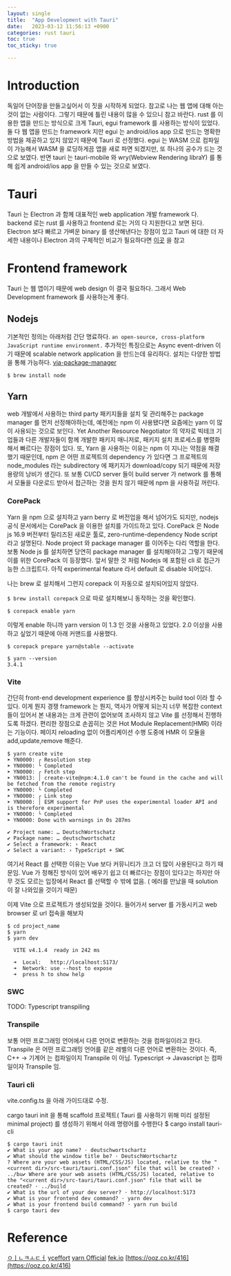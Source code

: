 ```yaml
---
layout: single
title:  "App Development with Tauri"
date:   2023-03-12 11:56:13 +0900
categories: rust tauri
toc: true
toc_sticky: true

---
```


# Introduction

독일어 단어장을 만들고싶어서 이 짓을 시작하게 되었다. 참고로 나는 웹 앱에 대해 아는 것이 없는 사람이다.
그렇기 때문에 틀린 내용이 많을 수 있으니 참고 바란다.
rust 를 이용한 앱을 만드는 방식으로 크게 Tauri, egui framework 를 사용하는 방식이 있었다. 둘 다 웹 앱을 만드는 framework 지만
egui 는 android/ios app 으로 만드는 명확한 방법을 제공하고 있지 않았기 때문에 Tauri 로 선정했다.
egui 는 WASM 으로 컴파일이 가능해서 WASM 을 로딩하게끔 앱을 새로 파면 되겠지만, 또 하나의 공수가 드는 것으로 보였다.
반면 tauri 는 tauri-mobile 와 wry(Webview Rendering libraY) 를 통해 쉽게 android/ios app 을 만들 수 있는 것으로 보였다.



# Tauri

Tauri 는 Electron 과 함께 대표적인 web application 개발 framework 다. backend 로는 rust 를 사용하고
frontend 로는 거의 다 지원한다고 보면 된다. Electron 보다 빠르고 가벼운 binary 를 생산해낸다는 장점이 있고
Tauri 에 대한 더 자세한 내용이나 Electron 과의 구체적인 비교가 필요하다면 [이곳](https://www.incodom.kr/Tauri) 을 참고

# Frontend framework

Tauri 는 웹 앱이기 때문에 web design 이 결국 필요하다. 그래서 Web Development framework 를 사용하는게 좋다.

## Nodejs

기본적인 정의는 아래처럼 간단 명료하다.
`an open-source, cross-platform JavaScript runtime environment.`
추가적인 특징으로는 Async event-driven 이기 때문에 scalable network application 을 만드는데 유리하다.
설치는 다양한 방법을 통해 가능하다.
[via-package-manager](https://nodejs.org/en/download/package-manager/)

`$ brew install node`


## Yarn

web 개발에서 사용하는 third party 패키지들을 설치 및 관리해주는 package manager 를 먼저 선정해야하는데, 예전에는 npm 이 사용됐다면
요즘에는 yarn 이 많이 사용되는 것으로 보인다. Yet Another Resource Negotiator 의 약자로 빅테크 기업들과 다른 개발자들이
함께 개발한 패키지 매니저로,  패키지 설치 프로세스를 병렬화해서 빠르다는 장점이 있다.
또, Yarn 을 사용하는 이유는 npm 이 지니는 약점을 해결했기 때문인데,
npm 은 어떤 프로젝트의 dependency 가 있다면 그 프로젝트의 node_modules 라는 subdirectory 에 패키지가 download/copy 되기 때문에 저장 용량의 낭비가 생긴다.
또 보통 CI/CD server 들이 build server 가 network 를 통해서 모듈을 다운로드 받아서 접근하는 것을 원치 않기 때문에 npm 을 사용하길 꺼린다.



### CorePack

Yarn 을 npm 으로 설치하고 yarn berry 로 버전업을 해서 넘어가도 되지만, nodejs 공식 문서에서는 CorePack 을 이용한 설치를
가이드하고 있다. CorePack 은 Node js 16.9 버전부터 릴리즈된 새로운 툴로, zero-runtime-dependency Node script 라고 설명된다.
Node project 와 package manager 를 이어주는 다리 역할을 한다.
보통 Node js 를 설치하면 당연히 package manager 를 설치해야하고 그렇기 때문에 이를 위한 CorePack 이 등장했다.
앞서 말한 것 처럼 Nodejs 에 포함된 cli 로 접근가능한 스크립트다. 아직 experimental feature 라서 default 로 disable 되어있다.

나는 brew 로 설치해서 그런지 corepack 이 자동으로 설치되어있지 않았다.

`$ brew install corepack`
으로 따로 설치해보니 동작하는 것을 확인했다.

`$ corepack enable yarn`

이렇게 enable 하니까 yarn version 이 1.3 인 것을 사용하고 있었다. 2.0 이상을 사용하고 싶었기 때문에
아래 커맨드를 사용했다.

`$ corepack prepare yarn@stable --activate`

```
$ yarn --version
3.4.1
```

### Vite

간단히 front-end development experience 를 향상시켜주는 build tool 이라 할 수 있다.
이게 뭔지 경쟁 framework 는 뭔지, 역사가 어떻게 되는지 너무 복잡한 context 들이 있어서
본 내용과는 크게 관련이 없어보여 조사하지 않고 Vite 를 선정해서 진행하도록 하겠다.
편리한 장점으로 손꼽히는 것은 Hot Module Replacement(HMR) 이라는 기능이다.
페이지 reloading 없이 어플리케이션 수행 도중에 HMR 이 모듈을 add,update,remove 해준다.


```
$ yarn create vite
➤ YN0000: ┌ Resolution step
➤ YN0000: └ Completed
➤ YN0000: ┌ Fetch step
➤ YN0013: │ create-vite@npm:4.1.0 can't be found in the cache and will be fetched from the remote registry
➤ YN0000: └ Completed
➤ YN0000: ┌ Link step
➤ YN0000: │ ESM support for PnP uses the experimental loader API and is therefore experimental
➤ YN0000: └ Completed
➤ YN0000: Done with warnings in 0s 287ms

✔ Project name: … DeutschWortschatz
✔ Package name: … deutschwortschatz
✔ Select a framework: › React
✔ Select a variant: › TypeScript + SWC
```

여기서 React 를 선택한 이유는 Vue 보다 커뮤니티가 크고 더 많이 사용된다고 하기 때문임.
Vue 가 정해진 방식이 있어 배우기 쉽고 더 빠르다는 장점이 있다고는 하지만 아무 것도 모르는 입장에서
React 를 선택할 수 밖에 없음. ( 에러를 만났을 때 solution 이 잘 나와있을 것이기 때문)

이제 Vite 으로 프로젝트가 생성되었을 것이다. 들어가서 server 를 가동시키고 web browser 로 url 접속을 해보자

```
$ cd project_name
$ yarn
$ yarn dev

  VITE v4.1.4  ready in 242 ms

  ➜  Local:   http://localhost:5173/
  ➜  Network: use --host to expose
  ➜  press h to show help
```




### SWC

TODO:
Typescript transpiling

### Transpile

보통 어떤 프로그래밍 언어에서 다른 언어로 변환하는 것을 컴파일이라고 한다.
Transpile 은 어떤 프로그래밍 언어를 같은 레벨의 다른 언어로 변환하는 것이다.
즉, C++ → 기계어 는 컴파일이지 Transpile 이 아님.
Typescript → Javascript 는 컴파일이자 Transpile 임.

### Tauri cli

vite.config.ts 을 아래 가이드대로 수정.
[](https://tauri.app/v1/guides/getting-started/setup/vite)

cargo tauri init 을 통해 scaffold 프로젝트( Tauri 를 사용하기 위해 미리 설정된 minimal project) 를 생성하기 위해서
아래 명령어를 수행한다
$ cargo install tauri-cli

```
$ cargo tauri init
✔ What is your app name? · deutschwortschartz
✔ What should the window title be? · DeutschWortschartz
? Where are your web assets (HTML/CSS/JS) located, relative to the "<current dir>/src-tauri/tauri.conf.json" file that will be created? › ../bu✔ Where are your web assets (HTML/CSS/JS) located, relative to the "<current dir>/src-tauri/tauri.conf.json" file that will be created? · ../build
✔ What is the url of your dev server? · http://localhost:5173
✔ What is your frontend dev command? · yarn dev
✔ What is your frontend build command? · yarn run build
$ cargo tauri dev
```

# Reference

[ㅇㅣㄴㅋㅗㄷㅓ](https://www.incodom.kr/Tauri)
[yceffort](https://yceffort.kr/2022/05/npm-vs-yarn-vs-pnpm)
[yarn Official](https://yarnpkg.com/getting-started/install)
[fek.io](https://fek.io/blog/what-is-corepack-in-node-js/)
[](https://min9nim.vercel.app/2022-05-31-cra-with-swc/)
[https://ooz.co.kr/416](https://ooz.co.kr/416)
